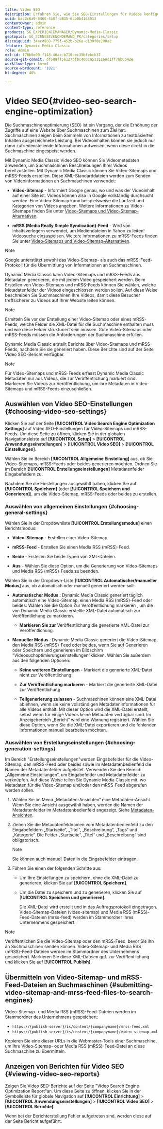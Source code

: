 ```yaml
---
title: Video SEO
description: Erfahren Sie, wie Sie SEO-Einstellungen für Videos konfigurieren.
uuid: bac2c6a9-8466-4b8f-b835-6cb0b4168513
contentOwner: admin
content-type: reference
products: SG_EXPERIENCEMANAGER/Dynamic-Media-Classic
geptopics: SG_SCENESEVENONDEMAND_PK/categories/setup
discoiquuid: 34ecd868-775f-452b-b26e-d139f0e280ae
feature: Dynamic Media Classic
role: Admin
exl-id: f76b0e09-f148-46aa-b710-ec35bfebcb37
source-git-commit: df689ff5a127bfbc400ca5331168d1ff7bb0b42e
workflow-type: tm+mt
source-wordcount: '1021'
ht-degree: 40%

---
```


# Video SEO{#video-seo-search-engine-optimization}

Die Suchmaschinenoptimierung (SEO) ist ein Vorgang, der die Erhöhung der Zugriffe auf eine Website über Suchmaschinen zum Ziel hat. Suchmaschinen zeigen beim Sammeln von Informationen zu textbasierten Inhalten ausgezeichnete Leistung. Bei Videoinhalten können sie jedoch nur dann zufriedenstellende Informationen aufweisen, wenn diese direkt in die Suchmaschine eingespeist werden.

Mit Dynamic Media Classic Video SEO können Sie Videometadaten anwenden, um Suchmaschinen Beschreibungen Ihrer Videos bereitzustellen. Mit Dynamic Media Classic können Sie Video-Sitemaps und mRSS-Feeds erstellen. Diese XML-Standarddateien werden zum Senden von Videoinformationen an Suchmaschinen verwendet:

* **Video-Sitemap**  - Informiert Google genau, wo und was der Videoinhalt auf einer Site ist. Videos können also in Google vollständig durchsucht werden. Eine Video-Sitemap kann beispielsweise die Laufzeit und Kategorien von Videos angeben. Weitere Informationen zu Video-Sitemaps finden Sie unter [Video-Sitemaps und Video-Sitemap-Alternativen](https://developers.google.com/search/docs/advanced/sitemaps/video-sitemaps?visit_id=637558394348624754-567115452&amp;rd=1).

* **mRSS (Media Really Simple Syndication)-Feed**  - Wird von Inhaltsverlegern verwendet, um Mediendateien in Yahoo zu leiten! Videosuche einzuspeisen. Weitere Informationen zu mRSS-Feeds finden Sie unter [Video-Sitemaps und Video-Sitemap-Alternativen](https://developers.google.com/search/docs/advanced/sitemaps/video-sitemaps?visit_id=637558394348624754-567115452&amp;rd=1).

>[!NOTE]
>
>Google unterstützt sowohl das Video-Sitemap- als auch das mRSS-Feed-Protokoll für die Übermittlung von Informationen an Suchmaschinen.

Dynamic Media Classic kann Video-Sitemaps und mRSS-Feeds aus Metadaten generieren, die mit jedem Video gespeichert werden. Beim Erstellen von Video-Sitemaps und mRSS-Feeds können Sie wählen, welche Metadatenfelder der Videos eingeschlossen werden sollen. Auf diese Weise beschreiben Sie Suchmaschinen Ihre Videos, damit diese Besucher treffsicherer zu Videos auf Ihrer Website leiten können.

>[!NOTE]
>
>Ermitteln Sie vor der Erstellung einer Video-Sitemap oder eines mRSS-Feeds, welche Felder die XML-Datei für die Suchmaschine enthalten muss und wie diese Felder strukturiert sein müssen. Gute Video-Sitemaps oder mRSS-Feeds müssen die Anforderungen der Suchmaschine erfüllen.

Dynamic Media Classic erstellt Berichte über Video-Sitemaps und mRSS-Feeds, nachdem Sie sie generiert haben. Diese Berichte sind auf der Seite Video SEO-Bericht verfügbar.

>[!NOTE]
>
>Für Video-Sitemaps und mRSS-Feeds erfasst Dynamic Media Classic Metadaten nur aus Videos, die zur Veröffentlichung markiert sind. Markieren Sie Videos zur Veröffentlichung, um ihre Metadaten in Video-Sitemaps und mRSS-Feeds einzuschließen.

## Auswählen von Video SEO-Einstellungen {#choosing-video-seo-settings}

Klicken Sie auf der Seite **[!UICONTROL Video Search Engine Optimization Settings]** auf Video SEO-Einstellungen für Video-Sitemaps und mRSS-Feeds. Um diese Seite zu öffnen, klicken Sie in der globalen Navigationsleiste auf **[!UICONTROL Setup]** > **[!UICONTROL Anwendungseinstellungen]** > **[!UICONTROL Video SEO]** > **[!UICONTROL Einstellungen]**.

Wählen Sie im Bereich **[!UICONTROL Allgemeine Einstellung]** aus, ob Sie Video-Sitemaps, mRSS-Feeds oder beides generieren möchten. Ordnen Sie im Bereich **[!UICONTROL Erstellungseinstellungen]** Metadatenfelder Eingabefeldern zu.

Nachdem Sie die Einstellungen ausgewählt haben, klicken Sie auf **[!UICONTROL Speichern]** (oder **[!UICONTROL Speichern und Generieren]**), um die Video-Sitemap, mRSS-Feeds oder beides zu erstellen.

### Auswählen von allgemeinen Einstellungen {#choosing-general-settings}

Wählen Sie in der Dropdownliste **[!UICONTROL Erstellungsmodus]** einen Berichtsmodus:

* **Video-Sitemap**  - Erstellen einer Video-Sitemap.

* **mRSS-Feed**  - Erstellen Sie einen Media RSS (mRSS)-Feed.

* **Beide**  - Erstellen Sie beide Typen von XML-Dateien.

* **Aus**  - Wählen Sie diese Option, um die Generierung von Video-Sitemaps und Media RSS (mRSS)-Feeds zu beenden.

Wählen Sie in der Dropdown-Liste **[!UICONTROL Automatischer/manueller Modus]** aus, ob automatisch oder manuell generiert werden soll:

* **Automatischer Modus** : Dynamic Media Classic generiert täglich automatisch eine Video-Sitemap, einen Media RSS (mRSS)-Feed oder beides. Wählen Sie die Option Zur Veröffentlichung markieren , um die von Dynamic Media Classic erstellte XML-Datei automatisch zur Veröffentlichung zu markieren.

   * **Markieren Sie zur** Veröffentlichung die generierte XML-Datei zur Veröffentlichung.

* **Manueller Modus** : Dynamic Media Classic generiert die Video-Sitemap, den Media RSS (mRSS)-Feed oder beides, wenn Sie auf Generieren oder Speichern und generieren im Bildschirm &quot;Videosuchoptimierungseinstellungen&quot;klicken. Wählen Sie außerdem aus den folgenden Optionen:

   * **Keine weiteren Einstellungen**  - Markiert die generierte XML-Datei nicht zur Veröffentlichung.

   * **Zur Veröffentlichung markieren**  - Markiert die generierte XML-Datei zur Veröffentlichung.

   * **Teilgenerierung zulassen**  - Suchmaschinen können eine XML-Datei ablehnen, wenn sie keine vollständigen Metadateninformationen für alle Videos enthält. Mit dieser Option wird die XML-Datei erstellt, selbst wenn für einige Videos keine Metadaten verfügbar sind. Im Anzeigebereich „Bericht“ wird eine Warnung registriert. Wählen Sie diese Option, wenn Sie die XML-Datei exportieren und die fehlenden Informationen manuell bearbeiten möchten.

### Auswählen von Erstellungseinstellungen {#choosing-generation-settings}

Im Bereich &quot;Erstellungseinstellungen&quot;werden Eingabefelder für die Video-Sitemap, den mRSS-Feed oder beides sowie im Metadatenbedienfeld die Namen der Metadatenfelder aufgelistet. Verwenden Sie den Bereich „Allgemeine Einstellungen“, um Eingabefelder und Metadatenfelder zu verknüpfen. Auf diese Weise teilen Sie Dynamic Media Classic mit, wo Metadaten für die Video-Sitemap und/oder den mRSS-Feed abgerufen werden sollen.

1. Wählen Sie im Menü „Metadaten-Ansichten“ eine Metadaten-Ansicht. Wenn Sie eine Ansicht ausgewählt haben, werden die Namen der Metadatenfelder im Metadatenbedienfeld angezeigt.
Siehe [Metadaten-Ansichten](application-setup.md#metadata_views).
1. Ziehen Sie die Metadatenfeldnamen vom Metadatenbedienfeld zu den Eingabefeldern „Startseite“, „Titel“, „Beschreibung“, „Tags“ und „Kategorie“. Die Felder „Startseite“, „Titel“ und „Beschreibung“ sind obligatorisch.

   >[!NOTE]
   >
   >Sie können auch manuell Daten in die Eingabefelder eintragen.

1. Führen Sie einen der folgenden Schritte aus:

   * Um Ihre Einstellungen zu speichern, ohne die XML-Datei zu generieren, klicken Sie auf **[!UICONTROL Speichern]**.
   * Um die Datei zu speichern und zu generieren, klicken Sie auf **[!UICONTROL Speichern und generieren]**.

      Die XML-Datei wird erstellt und in das Auftragsprotokoll eingetragen. Video-Sitemap-Dateien (video-sitemap) und Media RSS (mRSS)-Feed-Dateien (mrss-feed) werden im Stammordner Ihres Unternehmens gespeichert.

>[!NOTE]
>
>Veröffentlichen Sie die Video-Sitemap oder den mRSS-Feed, bevor Sie ihn an Suchmaschinen senden können. Video-Sitemap- und Media RSS (mRSS)-Feed-Dateien werden im Stammordner des Unternehmens gespeichert. Markieren Sie diese XML-Dateien ggf. zur Veröffentlichung und klicken Sie auf **[!UICONTROL Publish]**.

## Übermitteln von Video-Sitemap- und mRSS-Feed-Dateien an Suchmaschinen {#submitting-video-sitemap-and-mrss-feed-files-to-search-engines}

Video-Sitemap- und Media RSS (mRSS)-Feed-Dateien werden im Stammordner des Unternehmens gespeichert:

* `https://{publish-server}/is/content/{companyname}/mrss-feed.xml`
* `https://{publish-server}/is/content/{companyname}/video-sitemap.xml`

Kopieren Sie eine dieser URLs in die Webmaster-Tools einer Suchmaschine, um Ihre Video-Sitemap- oder Media RSS (mRSS)-Feed-Datei an diese Suchmaschine zu übermitteln.

## Anzeigen von Berichten für Video SEO {#viewing-video-seo-reports}

Zeigen Sie Video SEO-Berichte auf der Seite &quot;Video Search Engine Optimization Report&quot;an. Um diese Seite zu öffnen, klicken Sie in der Symbolleiste für globale Navigation auf **[!UICONTROL Einrichtung]** > **[!UICONTROL Anwendungseinstellungen]** > **[!UICONTROL Video SEO]** > **[!UICONTROL Berichte]**.

Wenn bei der Berichterstellung Fehler aufgetreten sind, werden diese auf der Seite Bericht aufgeführt.
